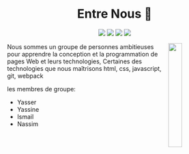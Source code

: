 <h1 align="center">Entre Nous 👋</h1>
<p align="center">
    <a href="#"><img src="https://img.shields.io/badge/twitter-%231FA1F1?style=flat&logo=twitter&logoColor=white"/></a>
    <a href="#"><img src="https://img.shields.io/badge/linkedin-%230177B5?style=flat&logo=linkedin&logoColor=white"/></a>
    <a href="#"><img src="https://img.shields.io/badge/youtube-%23FF0000?style=flat&logo=youtube&logoColor=white"/></a>
    <a href="#"><img src="https://img.shields.io/badge/instagram-%23E4415F?style=flat&logo=instagram&logoColor=white"/></a>
  </p>

  <img src="https://w7.pngwing.com/pngs/333/898/png-transparent-effective-meetings-group-discussion-office-illustrator-businessperson.png" align="right" width="25%"/>
  <p>Nous sommes un groupe de personnes ambitieuses pour apprendre la conception et la programmation de pages Web et leurs technologies, Certaines des technologies que nous maîtrisons html, css, javascript, git, webpack</p>

les membres de groupe: 
  -  Yasser
  -  Yassine
  -  Ismail
  -  Nassim
